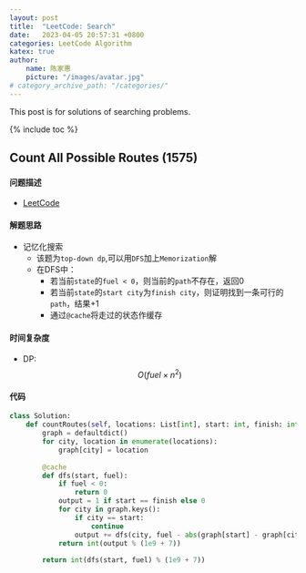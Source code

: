```yaml
---
layout: post
title:  "LeetCode: Search"
date:   2023-04-05 20:57:31 +0800
categories: LeetCode Algorithm
katex: true
author:
    name: 陈家惠
    picture: "/images/avatar.jpg"
# category_archive_path: "/categories/"
---
```


This post is for solutions of searching problems.

{% include toc %}

## Count All Possible Routes (1575)

#### 问题描述

- [LeetCode](https://leetcode.com/problems/count-all-possible-routes/)

#### 解题思路

- 记忆化搜索
  - 该题为`top-down dp`,可以用`DFS`加上`Memorization`解
  - 在DFS中：
    - 若当前`state`的`fuel < 0`，则当前的`path`不存在，返回0
    - 若当前`state`的`start city`为`finish city`，则证明找到一条可行的`path`，结果+1
    - 通过`@cache`将走过的状态作缓存

#### 时间复杂度

- DP: $$O(fuel\times{n^{2}})$$

#### 代码

```python
class Solution:
    def countRoutes(self, locations: List[int], start: int, finish: int, fuel: int) -> int:
        graph = defaultdict()
        for city, location in enumerate(locations):
            graph[city] = location
        
        @cache
        def dfs(start, fuel):
            if fuel < 0:
                return 0
            output = 1 if start == finish else 0
            for city in graph.keys():
                if city == start:
                    continue
                output += dfs(city, fuel - abs(graph[start] - graph[city]))
            return int(output % (1e9 + 7))
        
        return int(dfs(start, fuel) % (1e9 + 7))
```